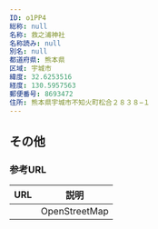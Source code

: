 ```yaml
---
ID: o1PP4
総称: null
名称: 救之浦神社
名称読み: null
別名: null
都道府県: 熊本県
区域: 宇城市
緯度: 32.6253516
経度: 130.5957563
郵便番号: 8693472
住所: 熊本県宇城市不知火町松合２８３８−１
---
```


## その他

### 参考URL

| URL | 説明          |
| --- | ------------- |
|     | OpenStreetMap |
